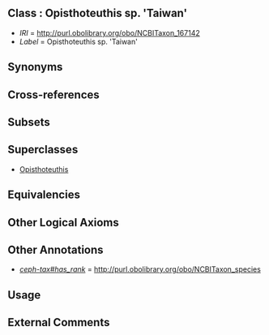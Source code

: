 
## Class : Opisthoteuthis sp. 'Taiwan'

 * *IRI* = http://purl.obolibrary.org/obo/NCBITaxon_167142
 * *Label* = Opisthoteuthis sp. 'Taiwan'

## Synonyms


## Cross-references


## Subsets


## Superclasses

 * [Opisthoteuthis](../../NCBITaxon/59/NCBITaxon_102659.md)

## Equivalencies


## Other Logical Axioms


## Other Annotations

 * *[ceph-tax#has_rank](../../ceph-tax#has/nk/ceph-tax#has_rank.md)* = http://purl.obolibrary.org/obo/NCBITaxon_species

## Usage


## External Comments

